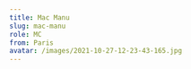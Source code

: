 ```yaml
---
title: Mac Manu
slug: mac-manu
role: MC
from: Paris
avatar: /images/2021-10-27-12-23-43-165.jpg
---
```

